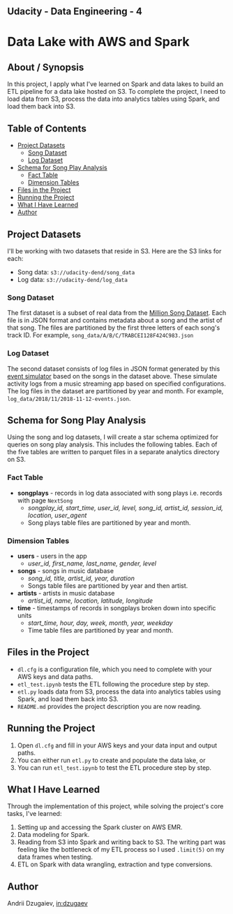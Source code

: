 ## Udacity - Data Engineering - 4
# Data Lake with AWS and Spark

## About / Synopsis

In this project, I apply what I've learned on Spark and data lakes to build an ETL pipeline for a data lake hosted on S3. To complete the project, I need to load data from S3, process the data into analytics tables using Spark, and load them back into S3.

## Table of Contents
* [Project Datasets](#project-datasets)
    - [Song Dataset](#song-dataset)
    - [Log Dataset](#log-dataset)
* [Schema for Song Play Analysis](#schema-for-song-play-analysis)
    - [Fact Table](#fact-table)
    - [Dimension Tables](#dimension-tables)
* [Files in the Project](#files-in-the-project)
* [Running the Project](#running-the-project)
* [What I Have Learned](#what-i-have-learned)
* [Author](#author)

## Project Datasets

I'll be working with two datasets that reside in S3. Here are the S3 links for each:
* Song data: `s3://udacity-dend/song_data`
* Log data: `s3://udacity-dend/log_data`

### Song Dataset

The first dataset is a subset of real data from the [Million Song Dataset](https://labrosa.ee.columbia.edu/millionsong/). Each file is in JSON format and contains metadata about a song and the artist of that song. The files are partitioned by the first three letters of each song's track ID. For example, `song_data/A/B/C/TRABCEI128F424C983.json`

### Log Dataset

The second dataset consists of log files in JSON format generated by this [event simulator](https://github.com/Interana/eventsim) based on the songs in the dataset above. These simulate activity logs from a music streaming app based on specified configurations. The log files in the dataset are partitioned by year and month. For example, `log_data/2018/11/2018-11-12-events.json`.

## Schema for Song Play Analysis

Using the song and log datasets, I will create a star schema optimized for queries on song play analysis. This includes the following tables. Each of the five tables are written to parquet files in a separate analytics directory on S3.

### Fact Table

* **songplays** - records in log data associated with song plays i.e. records with page `NextSong`
    - *songplay_id, start_time, user_id, level, song_id, artist_id, session_id, location, user_agent*
    - Song plays table files are partitioned by year and month.

### Dimension Tables

* **users** - users in the app
    - *user_id, first_name, last_name, gender, level*
* **songs** - songs in music database
    - *song_id, title, artist_id, year, duration*
    - Songs table files are partitioned by year and then artist.
* **artists** - artists in music database
    - *artist_id, name, location, latitude, longitude*
* **time** - timestamps of records in songplays broken down into specific units
    - *start_time, hour, day, week, month, year, weekday*
    - Time table files are partitioned by year and month.

## Files in the Project

- `dl.cfg` is a configuration file, which you need to complete with your AWS keys and data paths.
- `etl_test.ipynb` tests the ETL following the procedure step by step.
- `etl.py` loads data from S3, process the data into analytics tables using Spark, and load them back into S3.
- `README.md` provides the project description you are now reading.

## Running the Project

1) Open `dl.cfg` and fill in your AWS keys and your data input and output paths.
1) You can either run `etl.py` to create and populate the data lake, or
1) You can run `etl_test.ipynb` to test the ETL procedure step by step.

## What I Have Learned

Through the implementation of this project, while solving the project's core tasks, I've learned:

1) Setting up and accessing the Spark cluster on AWS EMR.
1) Data modeling for Spark.
1) Reading from S3 into Spark and writing back to S3. The writing part was feeling like the bottleneck of my ETL process so I used `.limit(5)` on my data frames when testing.
1) ETL on Spark with data wrangling, extraction and type conversions.

## Author

Andrii Dzugaiev, [in:dzugaev](https://www.linkedin.com/in/dzugaev/)